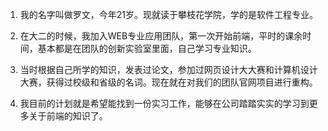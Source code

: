 1. 我的名字叫做罗文，今年21岁。现就读于攀枝花学院，学的是软件工程专业。

2. 在大二的时候，我加入WEB专业应用团队，第一次开始前端，平时的课余时间，基本都是在团队的创新实验室里面，自己学习专业知识。

3. 当时根据自己所学的知识，发表过论文，参加过网页设计大大赛和计算机设计大赛，获得过校级和省级的名词。现在就在对我们的团队官网项目进行重构。

4. 我目前的计划就是希望能找到一份实习工作，能够在公司踏踏实实的学习到更多关于前端的知识了。

   

